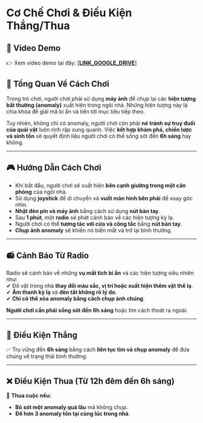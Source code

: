 # **Cơ Chế Chơi & Điều Kiện Thắng/Thua**  

## **🎥 Video Demo**  
👉 Xem video demo tại đây: [[**LINK_GOOGLE_DRIVE**](https://drive.google.com/drive/folders/1zAFJmejPlq1WTtXa2oMbBm8tqGxRRWNB?usp=drive_link)]  

## **📌 Tổng Quan Về Cách Chơi**  
Trong trò chơi, người chơi phải sử dụng **máy ảnh** để chụp lại các **hiện tượng bất thường (anomaly)** xuất hiện trong ngôi nhà. Những hiện tượng này là chìa khóa để giải mã bí ẩn và tiến tới mục tiêu tiếp theo.  

Tuy nhiên, không chỉ có anomaly, người chơi còn phải **né tránh sự truy đuổi của quái vật** luôn rình rập xung quanh. Việc **kết hợp khám phá, chiến lược và sinh tồn** sẽ quyết định liệu người chơi có thể sống sót đến **6h sáng** hay không.  

----

## **🎮 Hướng Dẫn Cách Chơi**  
- Khi bắt đầu, người chơi sẽ xuất hiện **bên cạnh giường trong một căn phòng** của ngôi nhà.  
- Sử dụng **joystick** để di chuyển và **vuốt màn hình bên phải** để xoay góc nhìn.  
- **Nhặt đèn pin và máy ảnh** bằng cách sử dụng **nút bàn tay**.  
- Sau **1 phút**, một **radio** sẽ phát cảnh báo về các hiện tượng kỳ lạ.  
- Người chơi có thể **tương tác với cửa và công tắc** bằng **nút bàn tay**.  
- **Chụp ảnh anomaly** sẽ khiến nó biến mất và trở lại bình thường.  

----

## **📻 Cảnh Báo Từ Radio**  
Radio sẽ cảnh báo về những **vụ mất tích bí ẩn** và các hiện tượng siêu nhiên như:  
✔ Đồ vật trong nhà **thay đổi màu sắc, vị trí hoặc xuất hiện thêm vật thể lạ**.  
✔ **Âm thanh kỳ lạ** và **đèn tắt không rõ lý do**.  
✔ **Chỉ có thể xóa anomaly bằng cách chụp ảnh chúng**.  

**Người chơi cần phải sống sót đến 6h sáng** hoặc tìm cách thoát ra ngoài.  

----

## **🎯 Điều Kiện Thắng**  
✅ Trụ vững đến **6h sáng** bằng cách **liên tục tìm và chụp anomaly** để đưa chúng về trạng thái bình thường.  

----


## **❌ Điều Kiện Thua** (Từ 12h đêm đến 6h sáng)  
🚨 **Thua cuộc nếu:**  
- **Bỏ sót một anomaly quá lâu** mà không chụp.  
- **Để hơn 3 anomaly tồn tại cùng lúc trong nhà**.  
